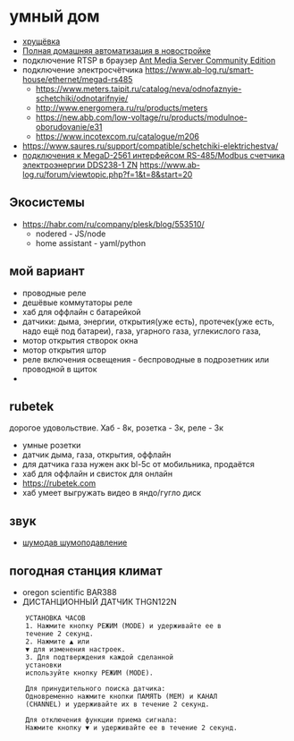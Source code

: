 # умный дом

 * [хрущёвка](https://habr.com/ru/post/503646/)
 * [Полная домашняя автоматизация в новостройке](https://habr.com/ru/post/489610/)
 * подключение RTSP в браузер [Ant Media Server Community Edition](https://www.ab-log.ru/smart-house/video_camera_security/hikvision-ipcam)
 * подключение электросчётчика https://www.ab-log.ru/smart-house/ethernet/megad-rs485
	* https://www.meters.taipit.ru/catalog/neva/odnofaznyie-schetchiki/odnotarifnyie/
	* http://www.energomera.ru/ru/products/meters
	* https://new.abb.com/low-voltage/ru/products/modulnoe-oborudovanie/e31
	* https://www.incotexcom.ru/catalogue/m206
 * https://www.saures.ru/support/compatible/schetchiki-elektrichestva/
 * [подключения к MegaD-2561 интерфейсом RS-485/Modbus счетчика электроэнергии DDS238-1 ZN](https://www.ab-log.ru/smart-house/ethernet/megad-rs485) https://www.ab-log.ru/forum/viewtopic.php?f=1&t=8&start=20

## Экосистемы

 * https://habr.com/ru/company/plesk/blog/553510/
	* nodered - JS/node
	* home assistant - yaml/python

## мой вариант

 * проводные реле
 * дешёвые коммутаторы реле
 * хаб для оффлайн с батарейкой
 * датчики: дыма, энергии, открытия(уже есть), протечек(уже есть, надо ещё под батареи), газа, угарного газа, углекислого газа, 
 * мотор открытия створок окна
 * мотор открытия штор
 * реле включения освещения - беспроводные в подрозетник или проводной в щиток
 * 

##  rubetek

 дорогое удовольствие. Хаб - 8к, розетка - 3к, реле - 3к

 * умные розетки
 * датчик дыма, газа, открытия, оффлайн 
 * для датчика газа нужен акк bl-5c от мобильника, продаётся
 * хаб для оффлайн и свисток для онлайн
 * https://rubetek.com
 * хаб умеет выгружать видео в яндо/гугло диск


## звук

 * [шумодав шумоподавление](https://github.com/lawl/NoiseTorch)

## погодная станция климат

* oregon scientific BAR388
* ДИСТАНЦИОННЫЙ ДАТЧИК THGN122N

```
	УСТАНОВКА ЧАСОВ
	1. Нажмите кнопку РЕЖИМ (MODE) и удерживайте ее в
	течение 2 секунд.
	2. Нажмите ▲ или
	▼ для изменения настроек.
	3. Для подтверждения каждой сделанной
	установки
	используйте кнопку РЕЖИМ (MODE).

	Для принудительного поиска датчика:
	Одновременно нажмите кнопки ПАМЯТЬ (MEM) и КАНАЛ
	(CHANNEL) и удерживайте их в течение 2 секунд.

	Для отключения функции приема сигнала:
	Нажмите кнопку ▼ и удерживайте ее в течение 2 секунд.
```